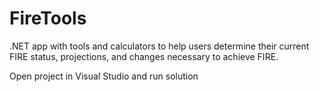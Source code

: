 # FireTools
.NET app with tools and calculators to help users determine their current FIRE status, projections, and changes necessary to achieve FIRE.

Open project in Visual Studio and run solution
